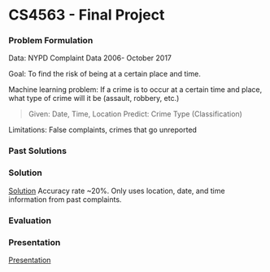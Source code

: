 # CS4563 - Final Project

### Problem Formulation
Data:	NYPD Complaint Data 2006- October 2017

Goal: 	To find the risk of being at a certain place and time.

Machine learning problem: 
If a crime is to occur at a certain time and place, what type of crime will it be (assault, robbery, etc.)
> Given: Date, Time, Location 
> Predict: Crime Type (Classification)

Limitations: False complaints, crimes that go unreported

### Past Solutions

### Solution
[Solution](Crime_Project.ipynb)
Accuracy rate ~20%. Only uses location, date, and time information from past complaints.

### Evaluation

### Presentation
[Presentation](ML_Presentation.pdf)
